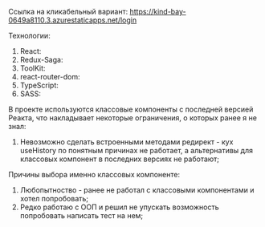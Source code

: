 Ссылка на кликабельный вариант: https://kind-bay-0649a8110.3.azurestaticapps.net/login

Технологии:

1. React:
2. Redux-Saga:
3. ToolKit:
4. react-router-dom:
5. TypeScript:
6. SASS:

В проекте используются классовые компоненты с последней версией Реакта, что накладывает некоторые ограничения, о которых ранее я не знал:

1. Невозможно сделать встроенными методами редирект - кух useHistory по понятным причинах не работает, а альтернативы для классовых компонент в последних версиях не работают;

Причины выбора именно классовых компоненте:

1. Любопытноство - ранее не работал с классовыми компонентами и хотел попробовать;
2. Редко работаю с ООП и решил не упускать возможность попробовать написать тест на нем;
